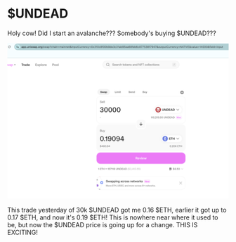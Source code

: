 # $UNDEAD

Holy cow! Did I start an avalanche??? Somebody's buying $UNDEAD??? 

![UNDEAD price up from yesterday](imgs/01-undead-up.png)

This trade yesterday of 30k $UNDEAD got me 0.16 $ETH, earlier it got up to 0.17 $ETH, and now it's 0.19 $ETH! This is nowhere near where it used to be, but now the $UNDEAD price is going up for a change. THIS IS EXCITING!


